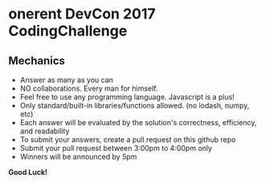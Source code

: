 # onerent DevCon 2017 CodingChallenge

## Mechanics
* Answer as many as you can
* NO collaborations.  Every man for himself.
* Feel free to use any programming language.  Javascript is a plus!
* Only standard/built-in libraries/functions allowed. (no lodash, numpy, etc)
* Each answer will be evaluated by the solution's correctness, efficiency, and readability
* To submit your answers, create a pull request on this github repo
* Submit your pull request between 3:00pm to 4:00pm only
* Winners will be announced by 5pm


**Good Luck!**